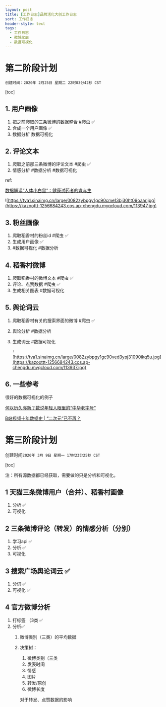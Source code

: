 ```yaml
---
layout: post
title: [工作日志]品牌活化大创工作日志
sort: 工作日志
header-style: text
tags:
  - 工作日志
  - 微博爬虫
  - 数据可视化
---
```

# 第二阶段计划

`创建时间：2020年 2月25日 星期二 22时03分42秒 CST`

[toc]

## 1. 用户画像

1. 把之前爬取的三条微博的数据整合 #爬虫 ✅
2. 合成一个用户画像 ✅
3. 数据分析 数据可视化

## 2. 评论文本

1. 爬取之前那三条微博的评论文本 #爬虫 ✅
2. 情感分析 #数据分析 #数据可视化

ref:

[数据解读“人体小白鼠”：健康试药者的谋与生](https://view.inews.qq.com/a/20190103A0BV9K00?uid=&shareto&openid=o04IBAClisMD9CwI73niBxpyZM2A&key&version=17000329&devicetype=iOS12.1&wuid=oDdoCtwc3F4DJxV3CvPyjJDwmR48&sharer=o04IBAClisMD9CwI73niBxpyZM2A)

![https://tva1.sinaimg.cn/large/0082zybpgy1gc90cme13bj30ht09oaar.jpg](https://kazoottt-1256684243.cos.ap-chengdu.myqcloud.com/113947.jpg)

## 3. 粉丝画像

1. 爬取稻香村的粉丝id #爬虫 ✅
2. 生成用户画像 ✅
3. #数据可视化 #数据分析

## 4. 稻香村微博

1. 爬取稻香村的微博文本 #爬虫 ✅
2. 评论、点赞数据 #爬虫 ✅
3. 生成相关图表 #数据可视化

## 5. 舆论词云

1. 爬取稻香村有关的搜索界面的微博 #爬虫 ✅
2. 舆论分析 #数据分析
3. 生成词云 #数据可视化

    ![https://tva1.sinaimg.cn/large/0082zybpgy1gc90ved3ypj31090ikq5u.jpg](https://kazoottt-1256684243.cos.ap-chengdu.myqcloud.com/113937.jpg)

## 6. 一些参考

很好的数据可视化的例子

[何以历久弥新？数说年轻人眼里的“中华老字号”](https://mp.weixin.qq.com/s/UaQmPhD9QD3jjUBfYByS7Q)

[B站视频十年数据史 | “二次元”已不再？](https://mp.weixin.qq.com/s/7Ocn-zbVwvC3doUjVNesBw)

# 第三阶段计划

创建时间`2020年 3月 9日 星期一 17时23分25秒 CST`

[toc]

注：所有源数据都已经获取，需要做的只是分析和可视化。

## 1 天猫三条微博用户（合并）、稻香村画像

1. 分析 ✅
2. 可视化

## 2 三条微博评论（转发）的情感分析（分别）

1. 学习api ✅
2. 分析 ✅
3. 可视化

## 3 搜索广场舆论词云 ✅

1. 分词 ✅
2. 可视化 ✅

## 4 官方微博分析

1. 打标签 （3类 ✅
2. 分析✅
    1. 微博类别（三类）的平均数据
    2. 决策树：
        1. 微博类别（三类
        2. 发表时间
        3. 情感
        4. 图片
        5. 转发/原创
        6. 微博长度

        对于转发、点赞数据的影响